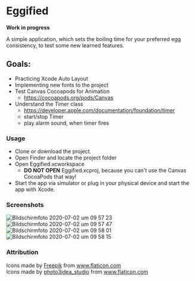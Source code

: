 # Eggified 
**Work in progress**

A simple application, which sets the boiling time for your preferred egg consistency, to test some new learned features.


## Goals:
- Practicing Xcode Auto Layout
- Implementing new fonts to the project
- Test Canvas Cocoapods for Animation 
  - https://cocoapods.org/pods/Canvas
- Understand the Timer class 
  - https://developer.apple.com/documentation/foundation/timer
  - start/stop Timer
  - play alarm sound, when timer fires
  
  
### Usage
- Clone or download the project.
- Open Finder and locate the project folder
- Open Eggified.xcworkspace 
  - **DO NOT OPEN** Eggified.xcproj, because you can't use the Canvas CocoaPods that way!
- Start the app via simulator or plug in your physical device and start the app with Xcode.
  
### Screenshots

![Bildschirmfoto 2020-07-02 um 09 57 23](https://user-images.githubusercontent.com/61088379/86332870-64ec5380-bc4b-11ea-8b4f-ad3733f5f123.png)
![Bildschirmfoto 2020-07-02 um 09 57 47](https://user-images.githubusercontent.com/61088379/86332873-6584ea00-bc4b-11ea-97bc-cfd89eb47e84.png)
![Bildschirmfoto 2020-07-02 um 09 58 01](https://user-images.githubusercontent.com/61088379/86332875-661d8080-bc4b-11ea-91ff-c4f6792ba9f7.png)
![Bildschirmfoto 2020-07-02 um 09 58 15](https://user-images.githubusercontent.com/61088379/86332876-661d8080-bc4b-11ea-8ee5-72f56163ad86.png)

### Attribution

<div>Icons made by <a href="https://www.flaticon.com/authors/freepik" title="Freepik">Freepik</a> from <a href="https://www.flaticon.com/" title="Flaticon">www.flaticon.com</a></div>
<div>Icons made by <a href="https://www.flaticon.com/authors/photo3idea-studio" title="photo3idea_studio">photo3idea_studio</a> from <a href="https://www.flaticon.com/" title="Flaticon">www.flaticon.com</a></div>
